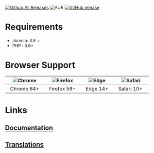 [![Github All Releases](https://img.shields.io/github/downloads/joomdev/Astroid-Framework/total.svg)](https://github.com/joomdev/Astroid-Framework/releases)
![AUR](https://img.shields.io/aur/license/yaourt.svg)
[![GitHub release](https://img.shields.io/github/release/joomdev/Astroid-Framework.svg)](https://github.com/joomdev/Astroid-Framework/releases)

# Requirements
* Joomla: 3.8 +
* PHP : 5.6+

# Browser Support
| ![Chrome](https://raw.githubusercontent.com/alrra/browser-logos/master/src/chrome/chrome_48x48.png)|![Firefox](https://raw.githubusercontent.com/alrra/browser-logos/master/src/firefox/firefox_48x48.png)|![Edge](https://raw.githubusercontent.com/alrra/browser-logos/master/src/edge/edge_48x48.png)|![Safari](https://raw.githubusercontent.com/alrra/browser-logos/master/src/safari/safari_48x48.png)|
| :---: | :---:	|:---:|:---:|
| &nbsp;&nbsp;Chrome 64+&nbsp;&nbsp; | &nbsp;&nbsp;Firefox 58+&nbsp;&nbsp; | &nbsp;&nbsp;Edge 14+&nbsp;&nbsp; | &nbsp;&nbsp;Safari 10+ &nbsp;&nbsp; |

# Links
## [Documentation](https://github.com/joomdev/Astroid-Framework/wiki/Documentation)
## [Translations](https://github.com/joomdev/Astroid-Framework/wiki/Translations)
